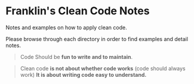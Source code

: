 # Franklin's Clean Code Notes

Notes and examples on how to apply clean code.

Please browse through each directory in order to find examples and detail notes.

> Code Should be **fun to write and to maintain**.

> Clean code **is not about whether code works** (code should always work) **It is about writing code easy to understand.**
